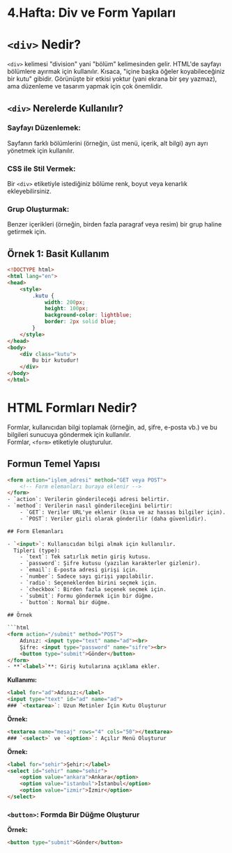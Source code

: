 # 4.Hafta: Div ve Form Yapıları

# `<div>` Nedir?

`<div>` kelimesi "division" yani "bölüm" kelimesinden gelir. HTML'de sayfayı bölümlere ayırmak için kullanılır. Kısaca, "içine başka öğeler koyabileceğiniz bir kutu" gibidir. Görünüşte bir etkisi yoktur (yani ekrana bir şey yazmaz), ama düzenleme ve tasarım yapmak için çok önemlidir.

## `<div>` Nerelerde Kullanılır?

### Sayfayı Düzenlemek:
Sayfanın farklı bölümlerini (örneğin, üst menü, içerik, alt bilgi) ayrı ayrı yönetmek için kullanılır.

### CSS ile Stil Vermek:
Bir `<div>` etiketiyle istediğiniz bölüme renk, boyut veya kenarlık ekleyebilirsiniz.

### Grup Oluşturmak:
Benzer içerikleri (örneğin, birden fazla paragraf veya resim) bir grup haline getirmek için.

## Örnek 1: Basit Kullanım

```html
<!DOCTYPE html>
<html lang="en">
<head>
    <style>
        .kutu {
            width: 200px;
            height: 100px;
            background-color: lightblue;
            border: 2px solid blue;
        }
    </style>
</head>
<body>
    <div class="kutu">
        Bu bir kutudur!
    </div>
</body>
</html>

```
# HTML Formları Nedir?

Formlar, kullanıcıdan bilgi toplamak (örneğin, ad, şifre, e-posta vb.) ve bu bilgileri sunucuya göndermek için kullanılır.  
Formlar, `<form>` etiketiyle oluşturulur.

## Formun Temel Yapısı

```html
<form action="işlem_adresi" method="GET veya POST">
    <!-- Form elemanları buraya eklenir -->
</form>
- `action`: Verilerin gönderileceği adresi belirtir.  
- `method`: Verilerin nasıl gönderileceğini belirtir:
    - `GET`: Veriler URL'ye eklenir (kısa ve az hassas bilgiler için).
    - `POST`: Veriler gizli olarak gönderilir (daha güvenlidir).

## Form Elemanları

- `<input>`: Kullanıcıdan bilgi almak için kullanılır.  
  Tipleri (type):
    - `text`: Tek satırlık metin giriş kutusu.
    - `password`: Şifre kutusu (yazılan karakterler gizlenir).
    - `email`: E-posta adresi girişi için.
    - `number`: Sadece sayı girişi yapılabilir.
    - `radio`: Seçeneklerden birini seçmek için.
    - `checkbox`: Birden fazla seçenek seçmek için.
    - `submit`: Formu göndermek için bir düğme.
    - `button`: Normal bir düğme.
    
## Örnek

```html
<form action="/submit" method="POST">
    Adınız: <input type="text" name="ad"><br>
    Şifre: <input type="password" name="sifre"><br>
    <button type="submit">Gönder</button>
</form>
- **`<label>`**: Giriş kutularına açıklama ekler.

```
**Kullanımı:**

```html
<label for="ad">Adınız:</label>
<input type="text" id="ad" name="ad">
### `<textarea>`: Uzun Metinler İçin Kutu Oluşturur

```
**Örnek:**

```html
<textarea name="mesaj" rows="4" cols="50"></textarea>
### `<select>` ve `<option>`: Açılır Menü Oluşturur

```
**Örnek:**

```html
<label for="sehir">Şehir:</label>
<select id="sehir" name="sehir">
    <option value="ankara">Ankara</option>
    <option value="istanbul">İstanbul</option>
    <option value="izmir">İzmir</option>
</select>

```
### `<button>`: Formda Bir Düğme Oluşturur

**Örnek:**

```html
<button type="submit">Gönder</button>

```
